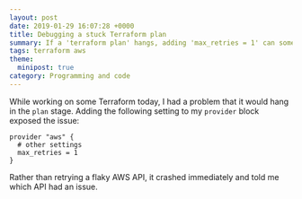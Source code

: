 ```yaml
---
layout: post
date: 2019-01-29 16:07:28 +0000
title: Debugging a stuck Terraform plan
summary: If a 'terraform plan' hangs, adding 'max_retries = 1' can sometimes expose the issue.
tags: terraform aws
theme:
  minipost: true
category: Programming and code
---
```


While working on some Terraform today, I had a problem that it would hang in the `plan` stage.
Adding the following setting to my `provider` block exposed the issue:

```hcl
provider "aws" {
  # other settings
  max_retries = 1
}
```

Rather than retrying a flaky AWS API, it crashed immediately and told me which API had an issue.
